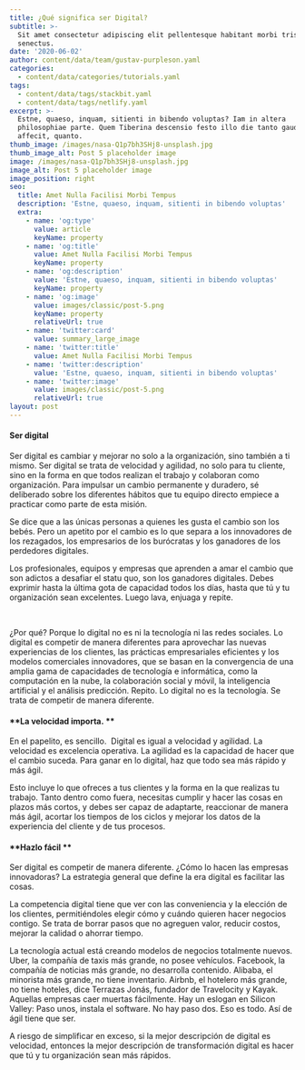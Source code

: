 ```yaml
---
title: ¿Qué significa ser Digital?
subtitle: >-
  Sit amet consectetur adipiscing elit pellentesque habitant morbi tristique
  senectus.
date: '2020-06-02'
author: content/data/team/gustav-purpleson.yaml
categories:
  - content/data/categories/tutorials.yaml
tags:
  - content/data/tags/stackbit.yaml
  - content/data/tags/netlify.yaml
excerpt: >-
  Estne, quaeso, inquam, sitienti in bibendo voluptas? Iam in altera
  philosophiae parte. Quem Tiberina descensio festo illo die tanto gaudio
  affecit, quanto.
thumb_image: /images/nasa-Q1p7bh3SHj8-unsplash.jpg
thumb_image_alt: Post 5 placeholder image
image: /images/nasa-Q1p7bh3SHj8-unsplash.jpg
image_alt: Post 5 placeholder image
image_position: right
seo:
  title: Amet Nulla Facilisi Morbi Tempus
  description: 'Estne, quaeso, inquam, sitienti in bibendo voluptas'
  extra:
    - name: 'og:type'
      value: article
      keyName: property
    - name: 'og:title'
      value: Amet Nulla Facilisi Morbi Tempus
      keyName: property
    - name: 'og:description'
      value: 'Estne, quaeso, inquam, sitienti in bibendo voluptas'
      keyName: property
    - name: 'og:image'
      value: images/classic/post-5.png
      keyName: property
      relativeUrl: true
    - name: 'twitter:card'
      value: summary_large_image
    - name: 'twitter:title'
      value: Amet Nulla Facilisi Morbi Tempus
    - name: 'twitter:description'
      value: 'Estne, quaeso, inquam, sitienti in bibendo voluptas'
    - name: 'twitter:image'
      value: images/classic/post-5.png
      relativeUrl: true
layout: post
---
```

#### **Ser digital** 

Ser digital es cambiar y mejorar no solo a la organización, sino también a ti mismo. Ser digital se trata de velocidad y agilidad, no solo para tu cliente, sino en la forma en que todos realizan el trabajo y colaboran como organización. Para impulsar un cambio permanente y duradero, sé deliberado sobre los diferentes hábitos que tu equipo directo empiece a practicar como parte de esta misión. 

Se dice que a las únicas personas a quienes les gusta el cambio son los bebés. Pero un apetito por el cambio es lo que separa a los innovadores de los rezagados, los empresarios de los burócratas y los ganadores de los perdedores digitales. 

Los profesionales, equipos y empresas que aprenden a amar el cambio que son adictos a desafiar el statu quo, son los ganadores digitales. Debes exprimir hasta la última gota de capacidad todos los días, hasta que tú y tu organización sean excelentes. Luego lava, enjuaga y repite.

 

¿Por qué? Porque lo digital no es ni la tecnología ni las redes sociales. Lo digital es competir de manera diferentes para aprovechar las nuevas experiencias de los clientes, las prácticas empresariales eficientes y los modelos comerciales innovadores, que se basan en la convergencia de una amplia gama de capacidades de tecnología e informática, como la computación en la nube, la colaboración social y móvil, la inteligencia artificial y el análisis predicción. Repito. Lo digital no es la tecnología. Se trata de competir de manera diferente.

#### \*\*La velocidad importa. \*\*

En el papelito, es sencillo.  Digital es igual a velocidad y agilidad. La velocidad es excelencia operativa. La agilidad es la capacidad de hacer que el cambio suceda. Para ganar en lo digital, haz que todo sea más rápido y más ágil. 

Esto incluye lo que ofreces a tus clientes y la forma en la que realizas tu trabajo. Tanto dentro como fuera, necesitas cumplir y hacer las cosas en plazos más cortos, y debes ser capaz de adaptarte, reaccionar de manera más ágil, acortar los tiempos de los ciclos y mejorar los datos de la experiencia del cliente y de tus procesos.

#### \*\*Hazlo fácil \*\*

Ser digital es competir de manera diferente. ¿Cómo lo hacen las empresas innovadoras? La estrategia general que define la era digital es facilitar las cosas.

La competencia digital tiene que ver con las conveniencia y la elección de los clientes, permitiéndoles elegir cómo y cuándo quieren hacer negocios contigo. Se trata de borrar pasos que no agreguen valor, reducir costos, mejorar la calidad o ahorrar tiempo. 

La tecnología actual está creando modelos de negocios totalmente nuevos. Uber, la compañía de taxis más grande, no posee vehículos. Facebook, la compañía de noticias más grande, no desarrolla contenido. Alibaba, el minorista más grande, no tiene inventario. Airbnb, el hotelero más grande, no tiene hoteles, dice Terrazas Jonás, fundador de Travelocity y Kayak. Aquellas empresas caer muertas fácilmente. Hay un eslogan en Silicon Valley: Paso unos, instala el software. No hay paso dos. Eso es todo. Así de ágil tiene que ser.

A riesgo de simplificar en exceso, si la mejor descripción de digital es velocidad, entonces la mejor descripción de transformación digital es hacer que tú y tu organización sean más rápidos.
